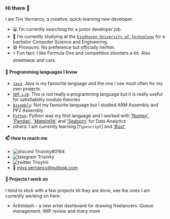 ### Hi there 👋

I am Trix Vernancy, a creative, quick-learning new developer.

- 💻 I’m currently searching for a junior developer job. 
- 🌱 I’m currently studying at the [`Eindhoven University of Technology`] for a bachelor Computer Science and Engineering.
- 😄 Pronouns: No preference but officially he/him.
- ⚡ Fun fact: I like Formula One and competitive shooters a lot. Also streetwear and cars.

#### 💬 Programming languages I know

- [`Java`]: Java is my favourite language and the one I use most often for my own projects.
- [`SMT-Lib`]: This is not really a programming language but it is really useful for satisfiability modulo theories
- [`Assembly`]: Not my favourite language but I studied ARM Assembly and PP2 Assembly
- [`Python`]: Python was my first language and I worked with ['Numpy'], ['Pandas'], ['Matplotlib'] and ['Seaborn'] for Data Analytics
- others: I am currently learning [`Typescript`] and ['Rust']

#### 📫 How to reach me

- ![discord](https://raw.githubusercontent.com/Trixinity/Trixinity/master/logo-discord.png) Trixinity#0164
- ![telegram](https://raw.githubusercontent.com/Trixinity/Trixinity/master/logo-telegram.png) Trixinity
- ![twitter](https://raw.githubusercontent.com/Trixinity/Trixinity/master/logo-twitter.png) Trixytrii
- 📧 miss.vernancy@outlook.com

#### 🔭 Projects I work on

I tend to stick with a few projects till they are done, see the ones I am currently working on here:

- Artistdash - a new artist dashboard for drawing freelancers. Queue management, WIP review and many more

<!----------------- LINKS --------------->

[`assembly`]: https://en.wikipedia.org/wiki/Assembly_language
['numpy']: https://numpy.org/
['matplotlib']: https://matplotlib.org/
['seaborn']: https://seaborn.pydata.org/
[`smt-lib`]: https://smtlib.cs.uiowa.edu/
[`rust`]: https://www.rust-lang.org/
[`react`]: https://reactjs.org/
[`python`]: https://www.python.org/
[`java`]: https://www.oracle.com/java/
[`Eindhoven University of Technology`]: https://www.tue.nl/en/
[`discord`]: https://discord.com/
['typescript']: https://www.typescriptlang.org/
['rust']: https://www.rust-lang.org/
['pandas']: https://pandas.pydata.org/

